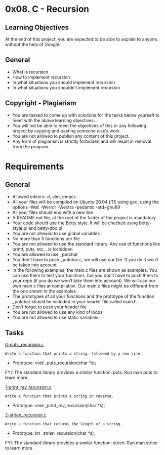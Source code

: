 # 0x08. C - Recursion

## Learning Objectives
At the end of this project, you are expected to be able to explain to anyone, without the help of Google:

## General
* What is recursion
* How to implement recursion
* In what situations you should implement recursion
* In what situations you shouldn’t implement recursion

## Copyright - Plagiarism
* You are tasked to come up with solutions for the tasks below yourself to meet with the above learning objectives.
* You will not be able to meet the objectives of this or any following project by copying and pasting someone else’s work.
* You are not allowed to publish any content of this project.
* Any form of plagiarism is strictly forbidden and will result in removal from the program.

# Requirements

## General
* Allowed editors: vi, vim, emacs
* All your files will be compiled on Ubuntu 20.04 LTS using gcc, using the options -Wall -Werror -Wextra -pedantic -std=gnu89
* All your files should end with a new line
* A README.md file, at the root of the folder of the project is mandatory
* Your code should use the Betty style. It will be checked using betty-style.pl and betty-doc.pl
* You are not allowed to use global variables
* No more than 5 functions per file
* You are not allowed to use the standard library. Any use of functions like printf, puts, etc… is forbidden
* You are allowed to use _putchar
* You don’t have to push _putchar.c, we will use our file. If you do it won’t be taken into account
* In the following examples, the main.c files are shown as examples. You can use them to test your functions, but you don’t have to push them to your repo (if you do we won’t take them into account). We will use our own main.c files at compilation. Our main.c files might be different from the one shown in the examples
* The prototypes of all your functions and the prototype of the function _putchar should be included in your header file called main.h
* Don’t forget to push your header file
* You are not allowed to use any kind of loops
* You are not allowed to use static variables

## Tasks

[0-puts_recursion.c](./0-puts_recursion.c)
```
Write a function that prints a string, followed by a new line.
```
* Prototype: void _puts_recursion(char *s);

FYI: The standard library provides a similar function: puts. Run man puts to learn more.

[1-print_rev_recursion.c](./1-print_rev_recursion.c)
```
Write a function that prints a string in reverse.
```
* Prototype: void _print_rev_recursion(char *s);

[2-strlen_recursion.c](./2-strlen_recursion.c)
```
Write a function that returns the length of a string.
```
* Prototype: int _strlen_recursion(char *s);

FYI: The standard library provides a similar function: strlen. Run man strlen to learn more.


